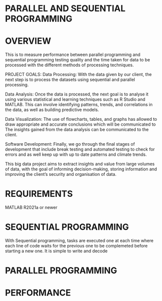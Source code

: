 # PARALLEL AND SEQUENTIAL PROGRAMMING 
# OVERVIEW 
This is to measure performance between parallel programming and sequential programming testing quality and the time taken for data to be processed with the different methods of processing techniques. 

PROJECT GOALS: 
Data Processing: With the data given by our client,  the next step is to process the datasets using sequential and parallel processing. 

Data Analysis: Once the data is processed, the next goal is to analyse it using various statistical and learning techniques such as R Studio and MATLAB. This can involve identifying patterns, trends, and correlations in the data, as well as building predictive models.

Data Visualization: The use of flowcharts, tables, and graphs has allowed to draw appropriate and accurate conclusions  which will be communicated to The insights gained from the data analysis can be communicated to the client.

Software Development: Finally,  we go  through the final stages of development that include break testing and automated testing to check for errors and as well keep up with up to date patterns and climate trends.

This big data project aims to extract insights and value from large volumes of data, with the goal of informing decision-making, storing information and improving the client’s security and organisation of data.


# REQUIREMENTS 
MATLAB R2021a or newer

# SEQUENTIAL PROGRAMMING 
With Sequential programming, tasks are executed one at each time where each line of code waits for the previous one to be complemeted before starting a new one. It is simple to write and decode 
# PARALLEL PROGRAMMING 
# PERFORMANCE 

